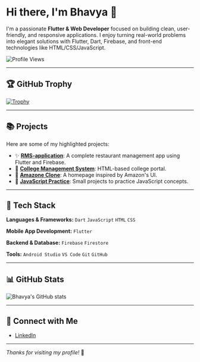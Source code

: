 # Hi there, I'm Bhavya 👋

I'm a passionate **Flutter & Web Developer** focused on building clean, user-friendly, and responsive applications. I enjoy turning real-world problems into elegant solutions with Flutter, Dart, Firebase, and front-end technologies like HTML/CSS/JavaScript.

![Profile Views](https://komarev.com/ghpvc/?username=Bhavya2065\&label=Profile%20views\&color=blue\&style=flat)

---

## 🏆 GitHub Trophy

[![Trophy](https://github-profile-trophy.vercel.app/?username=Bhavya2065\&theme=gruvbox\&row=1\&no-frame=true)](https://github.com/ryo-ma/github-profile-trophy)

---

## 📚 Projects

Here are some of my highlighted projects:

* ✨ [**RMS-application**](https://github.com/Bhavya2065/RMS-application): A complete restaurant management app using Flutter and Firebase.
* 📖 [**College Management System**](https://github.com/Bhavya2065/College_management_system): HTML-based college portal.
* 💼 [**Amazone Clone**](https://github.com/Bhavya2065/Amazone_clone): A homepage inspired by Amazon's UI.
* 📓 [**JavaScript Practice**](https://github.com/Bhavya2065/java-script): Small projects to practice JavaScript concepts.

---

## 🔧 Tech Stack

**Languages & Frameworks:**
`Dart` `JavaScript` `HTML` `CSS`

**Mobile App Development:**
`Flutter`

**Backend & Database:**
`Firebase` `Firestore`

**Tools:**
`Android Studio` `VS Code` `Git` `GitHub`

---

## 📊 GitHub Stats

![Bhavya's GitHub stats](https://github-readme-stats.vercel.app/api?username=Bhavya2065\&show_icons=true\&theme=radical)

---

## 📢 Connect with Me

* [LinkedIn](https://www.linkedin.com/in/bhavya-dani-3097a7364)

---

*Thanks for visiting my profile!* 🚀
